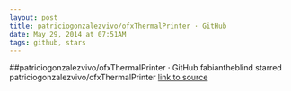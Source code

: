 ```yaml
---
layout: post
title: patriciogonzalezvivo/ofxThermalPrinter · GitHub
date: May 29, 2014 at 07:51AM
tags: github, stars
---
```

##patriciogonzalezvivo/ofxThermalPrinter · GitHub
fabiantheblind starred patriciogonzalezvivo/ofxThermalPrinter
[link to source](http://ift.tt/1vYCNhH) 
